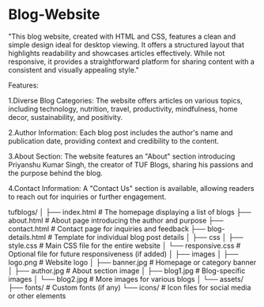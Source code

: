 # Blog-Website
"This blog website, created with HTML and CSS, features a clean and simple design ideal for desktop viewing. It offers a structured layout that highlights readability and showcases articles effectively. While not responsive, it provides a straightforward platform for sharing content with a consistent and visually appealing style."

Features:

1.Diverse Blog Categories: The website offers articles on various topics, including technology, nutrition, travel, productivity, mindfulness, home decor, sustainability, and positivity. 

2.Author Information: Each blog post includes the author's name and publication date, providing context and credibility to the content.

3.About Section: The website features an "About" section introducing Priyanshu Kumar Singh, the creator of TUF Blogs, sharing his passions and the purpose behind the blog.

4.Contact Information: A "Contact Us" section is available, allowing readers to reach out for inquiries or further engagement.

tufblogs/
│
├── index.html          # The homepage displaying a list of blogs
├── about.html          # About page introducing the author and purpose
├── contact.html        # Contact page for inquiries and feedback
├── blog-details.html   # Template for individual blog post details
│
├── css
│   ├── style.css       # Main CSS file for the entire website
│   └── responsive.css  # Optional file for future responsiveness (if added)
│
├── images
│   ├── logo.png        # Website logo
│   ├── banner.jpg      # Homepage or category banner
│   ├── author.jpg      # About section image
│   ├── blog1.jpg       # Blog-specific images
│   └── blog2.jpg       # More images for various blogs
│
└── assets/
    ├── fonts/          # Custom fonts (if any)
    └── icons/          # Icon files for social media or other elements


